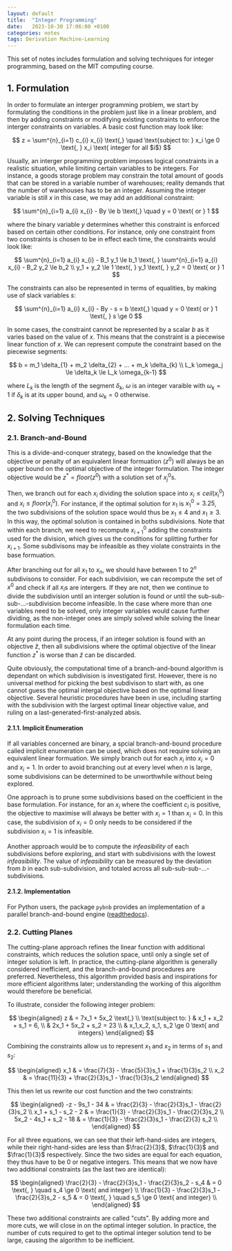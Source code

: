```yaml
---
layout: default
title:  "Integer Programming"
date:   2023-10-30 17:06:00 +0100
categories: notes
tags: Derivation Machine-Learning
---
```


This set of notes includes formulation and solving techniques for integer programming, based on the MIT computing course. 

## 1. Formulation

In order to formulate an interger programming problem, we start by formulating the conditions in the problem just like in a linear problem, and then by adding constraints or modifying existing constraints to enforce the interger constraints on variables. A basic cost function may look like:

$$
z = \sum^{n}_{i=1} c_{i} x_{i} \text{,} \quad \text{subject to: } x_i \ge 0 \text{, } x_i \text{ integer for all $i$}
$$

Usually, an interger programming problem imposes logical constraints in a realistic situation, while limiting certain variables to be integers. For instance, a goods storage problem may constrain the total amount of goods that can be stored in a variable number of warehouses; reality demands that the number of warehouses has to be an integer. Assuming the integer variable is still $x$ in this case, we may add an additional constraint:

$$
\sum^{n}_{i=1} a_{i} x_{i} - By \le b \text{,} \quad y = 0 \text{ or } 1
$$

where the binary variable $y$ determines whether this constraint is enforced based on certain other conditions. For instance, only one constraint from two constraints is chosen to be in effect each time, the constraints would look like:

$$
\sum^{n}_{i=1} a_{i} x_{i} - B_1 y_1 \le b_1 \text{, } \sum^{n}_{i=1} a_{i} x_{i} - B_2 y_2 \le b_2 \\
y_1 + y_2 \le 1 \text{, } y_1 \text{, } y_2 = 0 \text{ or } 1
$$

The constraints can also be represented in terms of equalities, by making use of slack variables $s$:

$$
\sum^{n}_{i=1} a_{i} x_{i} - By - s = b \text{,} \quad y = 0 \text{ or } 1 \text{, } s \ge 0
$$

In some cases, the constraint cannot be represented by a scalar $b$ as it varies based on the value of $x$. This means that the constraint is a piecewise linear function of $x$. We can represent compute the constraint based on the piecewise segments:

$$
b = m_1 \delta_{1} + m_2 \delta_{2} + ... + m_k \delta_{k} \\
L_k \omega_j \le \delta_k \le L_k \omega_{k-1}
$$

where $L_k$ is the length of the segment $\delta_k$, $\omega$ is an integer varaible with $\omega_k = 1$ if $\delta_k$ is at its upper bound, and $\omega_k = 0$ otherwise.

## 2. Solving Techniques

### 2.1. Branch-and-Bound

This is a divide-and-conquer strategy, based on the knowledge that the objective or penalty of an equivalent linear formuation ($z^0$) will always be an upper bound on the optimal objective of the integer formulation. The integer objective would be $z^* = floor(z^0)$ with a solution set of $x^0_j$s.

Then, we branch out for each $x_i$ dividing the solution space into $x_i \le ceil(x^0_i)$ and $x_i \le floor(x^0_i)$. For instance, if the optimal solution for $x_1$ is $x^0_1 = 3.25$, the two subdivisions of the solution space would thus be $x_1 \le 4$ and $x_1 \ge 3$. In this way, the optimal solution is contained in boths subdivisions. Note that within each branch, we need to recompute $x^0_{i+1}$ adding the constraints used for the division,  which gives us the conditions for splitting further for $x_{i+1}$. Some subdivisons may be infeasible as they violate constraints in the base formuation.

After branching out for all $x_1$ to $x_n$, we should have between $1$ to $2^n$ subdivisons to consider. For each subdivision, we can recompute the set of $x^0$ and check if all $x_i$s are intergers. If they are not, then we continue to divide the subdivision until an interger solution is found or until the sub-sub-sub-...-subdivision become infeasible. In the case where more than one variables need to be solved, only integer variables would cause further dividing, as the non-integer ones are simply solved while solving the linear formulation each time.

At any point during the process, if an integer solution is found with an objective $\hat{z}$, then all subdivisions where the optimal objective of the linear function $z^*$ is worse than $\hat{z}$ can be discarded.

Quite obviously, the computational time of a branch-and-bound algorithm is dependant on which subdivision is investigated first. However, there is no universal method for picking the best subdivison to start with, as one cannot guess the optimal intergal objective based on the optimal linear objective. Several heuristic procedures have been in use, including starting with the subdivision with the largest optimal linear objective value, and ruling on a last-generated-first-analyzed absis.

#### 2.1.1. Implicit Enumeration

If all variables concerned are binary, a spcial branch-and-bound procedure called implicit enumeration can be used, which does not require solving an equivalent linear formuation. We simply branch out for each $x_i$ into $x_i = 0$ and $x_i = 1$. In order to avoid branching out at every level when $n$ is large, some subdivisions can be determined to be unworthwhile without being explored.

One approach is to prune some subdivisions based on the coefficient in the base formulation. For instance, for an $x_i$ where the coefficient $c_i$ is positive, the objective to maximise will always be better with $x_i = 1$ than $x_i = 0$. In this case, the subdivision of $x_i = 0$ only needs to be considered if the subdivision $x_i = 1$ is infeasible.

Another approach would be to compute the *infeasibility* of each subdivisions before exploring, and start with subdivisions with the lowest *infeasibility*. The value of *infeasibility* can be measured by the deviation from $b$ in each sub-subdivision, and totaled across all sub-sub-sub-...-subdivisions.

#### 2.1.2. Implementation

For Python users, the package `pybnb` provides an implementation of a parallel branch-and-bound engine ([readthedocs](https://pybnb.readthedocs.io/en/stable/index.html)).

### 2.2. Cutting Planes

The cutting-plane approach refines the linear function with additional constraints, which reduces the solution space, until only a single set of integer solution is left. In practice, the cutting-plane algorithm is generally considered inefficient, and the branch-and-bound procedures are preferred. Nevertheless, this algorithm provided basis and inspirations for more efficient algorithms later; understanding the working of this algorithm would therefore be beneficial.

To illustrate, consider the following integer problem:

$$
\begin{aligned}
z & = 7x_1 + 5x_2 \text{,} \\
\text{subject to: } & x_1 + x_2 + s_1 = 6, \\
& 2x_1 + 5x_2 + s_2 = 23 \\
& x_1,x_2, s_1, s_2 \ge 0 \text{ and integers}
\end{aligned}
$$

Combining the constraints allow us to represent $x_1$ and $x_2$ in terms of $s_1$ and $s_2$:

$$
\begin{aligned}
x_1 & = \frac{7}{3} - \frac{5}{3}s_1 + \frac{1}{3}s_2 \\
x_2 & = \frac{11}{3} + \frac{2}{3}s_1 - \frac{1}{3}s_2
\end{aligned}
$$

This then let us rewrite our cost function and the two constraints:

$$
\begin{aligned}
-z - 9s_1 - 34 & =  \frac{2}{3} - \frac{2}{3}s_1 - \frac{2}{3}s_2 \\
x_1 +  s_1 - s_2 - 2 & = \frac{1}{3} - \frac{2}{3}s_1 - \frac{2}{3}s_2 \\
5x_2 - 4s_1 + s_2 - 18 & = \frac{1}{3} - \frac{2}{3}s_1 - \frac{2}{3} s_2 \\
\end{aligned}
$$

For all three equations, we can see that their left-hand-sides are integers, while their right-hand-sides are less than $\frac{2}{3}$, $\frac{1}{3}$ and $\frac{1}{3}$ respectively. Since the two sides are equal for each equation, they thus have to be $0$ or negative integers. This means that we now have two additional constraints (as the last two are identical):

$$
\begin{aligned}
\frac{2}{3} - \frac{2}{3}s_1 - \frac{2}{3}s_2 - s_4 & = 0 \text{, } \quad s_4 \ge 0 \text{ and integer} \\
\frac{1}{3} - \frac{2}{3}s_1 - \frac{2}{3}s_2 - s_5 & = 0 \text{, } \quad s_5 \ge 0 \text{ and integer} \\
\end{aligned}
$$

These two additional constraints are called "cuts". By adding more and more cuts, we will close in on the optimal integer solution. In practice, the number of cuts required to get to the optimal integer solution tend to be large, causing the algorithm to be inefficient.

